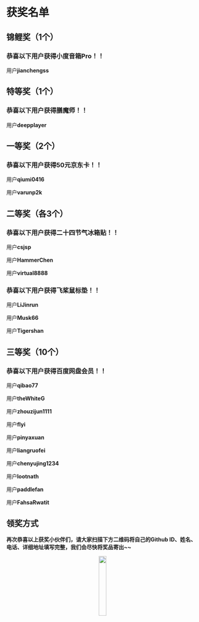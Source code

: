
# 获奖名单

## 锦鲤奖（1个）

### 恭喜以下用户获得小度音箱Pro！！

用户**jianchengss**





## 特等奖（1个）

### 恭喜以下用户获得膳魔师！！

用户**deepplayer**





## 一等奖（2个）

### 恭喜以下用户获得50元京东卡！！

用户**qiumi0416**

用户**varunp2k**





## 二等奖（各3个）

### 恭喜以下用户获得二十四节气冰箱贴！！

用户**csjsp**

用户**HammerChen**

用户**virtual8888**

### 恭喜以下用户获得飞桨鼠标垫！！

用户**LiJinrun**

用户**Musk66**

用户**Tigershan**





## 三等奖（10个）

### 恭喜以下用户获得百度网盘会员！！

用户**qibao77**

用户**theWhiteG**

用户**zhouzijun1111**

用户**flyi**

用户**pinyaxuan**

用户**liangruofei**

用户**chenyujing1234**

用户**lootnath**

用户**paddlefan**

用户**FahsaRwatit**





## 领奖方式

**再次恭喜以上获奖小伙伴们，请大家扫描下方二维码将自己的Github ID、姓名、电话、详细地址填写完整，我们会尽快将奖品寄出~~**

<p align="center">
<img src="https://user-images.githubusercontent.com/75066115/102574062-d604c200-412a-11eb-9880-483b222dc2ad.png" width="20%"/>
</p>






